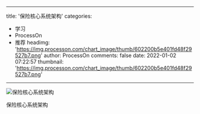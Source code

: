 
---
title: '保险核心系统架构'
categories: 
 - 学习
 - ProcessOn
 - 推荐
headimg: 'https://img.processon.com/chart_image/thumb/602200b5e401fd48f29527b7.png'
author: ProcessOn
comments: false
date: 2022-01-02 07:22:57
thumbnail: 'https://img.processon.com/chart_image/thumb/602200b5e401fd48f29527b7.png'
---

<div>   
<img class="thumb" alt="保险核心系统架构" src="https://img.processon.com/chart_image/thumb/602200b5e401fd48f29527b7.png" referrerpolicy="no-referrer">
<p>保险核心系统架构</p>  
</div>
            